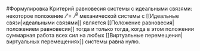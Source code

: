 #Формулировка 
Критерий равновесия системы с идеальными связями: некоторое положение $\vec 𝑟 = \vec 𝑟^0$ механической системы с [[Идеальные связи|идеальными связями]] является [[Положение равновесия|положением равновесия]] тогда и только тогда, когда в этом положении суммарная работа всех сил на любых [[Виртуальные перемещения|виртуальных перемещениях]] системы равна нулю.
